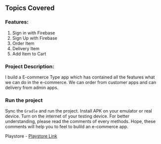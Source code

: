 ## **Topics Covered**
### Features:
1. Sign in with Firebase
2. Sign Up with Firebase
3. Order Item
4. Delivery Item
5. Add Item to Cart 

### Project Description:
I build a E-commerce Type app which has contained all the features what we can do in the e-commerce. We can order from customer apps and can delivery from admin apps.

### Run the project
Sync the `Gradle` and run the project. Install APK on your emulator or real device. Turn on the internet of your testing device. For better understanding, please read the comments of every methods. Hope, these comments will help you to feel to bulild an e-commerce app.

Playstore - [Playstore Link](https://play.google.com/store/apps/details?id=code.fortomorrow.riceapp)



